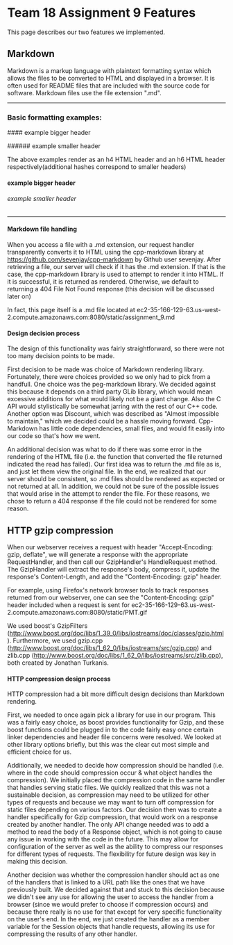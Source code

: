 # Team 18 Assignment 9 Features

This page describes our two features we implemented.

## Markdown

Markdown is a markup language with plaintext formatting syntax which allows the files to be converted to HTML and displayed in a browser. It is often used for README files that are included with the source code for software. Markdown files use the file extension ".md".

---
### Basic formatting examples:

\#\#\#\# example bigger header

\#\#\#\#\#\# example smaller header

The above examples render as an h4 HTML header and an h6 HTML header respectively(additional hashes correspond to smaller headers)

#### example bigger header
###### example smaller header

---

#### Markdown file handling

When you access a file with a .md extension, our request handler transparently converts it to HTML using the cpp-markdown library at https://github.com/sevenjay/cpp-markdown by Github user sevenjay. After retrieving a file, our server will check if it has the .md extension. If that is the case, the cpp-markdown library is used to attempt to render it into HTML. If it is successful, it is returned as rendered. Otherwise, we default to returning a 404 File Not Found response (this decision will be discussed later on)

In fact, this page itself is a .md file located at ec2-35-166-129-63.us-west-2.compute.amazonaws.com:8080/static/assignment_9.md

#### Design decision process

The design of this functionality was fairly straightforward, so there were not too many decision points to be made. 

First decision to be made was choice of Markdown rendering library. Fortunately, there were choices provided so we only had to pick from a handfull. One choice was the peg-markdown library. We decided against this because it depends on a third party GLib library, which would mean excessive additions for what would likely not be a giant change. Also the C API would stylistically be somewhat jarring with the rest of our C++ code. Another option was Discount, which was described as "Almost impossible to maintain," which we decided could be a hassle moving forward. Cpp-Markdown has little code dependencies, small files, and would fit easily into our code so that's how we went.

An additional decision was what to do if there was some error in the rendering of the HTML file (i.e. the function that converted the file returned indicated the read has failed). Our first idea was to return the .md file as is, and just let them view the original file. In the end, we realized that our server should be consistent, so .md files should be rendered as expected or not returned at all. In addition, we could not be sure of the possible issues that would arise in the attempt to render the file. For these reasons, we chose to return a 404 response if the file could not be rendered for some reason.

## HTTP gzip compression

When our webserver receives a request with header "Accept-Encoding: gzip, deflate", we will generate a response with the appropriate RequestHandler, and then call our GzipHandler's HandleRequest method. The GzipHandler will extract the response's body, compress it, update the response's Content-Length, and add the "Content-Encoding: gzip" header.

For example, using Firefox's network browser tools to track responses returned from our webserver, one can see the "Content-Encoding: gzip" header included when a request is sent for ec2-35-166-129-63.us-west-2.compute.amazonaws.com:8080/static/PMT.gif

We used boost's GzipFilters (http://www.boost.org/doc/libs/1_39_0/libs/iostreams/doc/classes/gzip.html). Furthermore, we used gzip.cpp (http://www.boost.org/doc/libs/1_62_0/libs/iostreams/src/gzip.cpp) and zlib.cpp (http://www.boost.org/doc/libs/1_62_0/libs/iostreams/src/zlib.cpp), both created by Jonathan Turkanis.

#### HTTP compression design process

HTTP compression had a bit more difficult design decisions than Markdown rendering.

First, we needed to once again pick a library for use in our program. This was a fairly easy choice, as boost provides functionality for Gzip, and these boost functions could be plugged in to the code fairly easy once certain linker dependencies and header file concerns were resolved. We looked at other library options briefly, but this was the clear cut most simple and efficient choice for us.

Additionally, we needed to decide how compression should be handled (i.e. where in the code should compression occur & what object handles the compression). We initially placed the compression code in the same handler that handles serving static files. We quickly realized that this was not a sustainable decision, as compression may need to be utilized for other types of requests and because we may want to turn off compression for static files depending on various factors. Our decision then was to create a handler specifically for Gzip compression, that would work on a response created by another handler. The only API change needed was to add a method to read the body of a Response object, which is not going to cause any issue in working with the code in the future. This may allow for configuration of the server as well as the ability to compress our responses for different types of requests. The flexibility for future design was key in making this decision.

Another decision was whether the compression handler should act as one of the handlers that is linked to a URL path like the ones that we have previously built. We decided against that and stuck to this decision because we didn't see any use for allowing the user to access the handler from a browser (since we would prefer to choose if compression occurs) and because there really is no use for that except for very specific functionality on the user's end. In the end, we just created the handler as a member variable for the Session objects that handle requests, allowing its use for compressing the results of any other handler.
